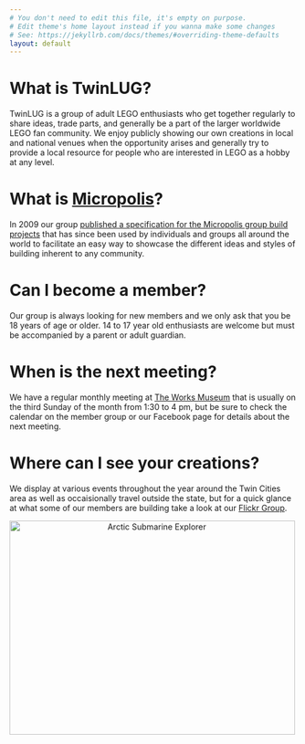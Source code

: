 ```yaml
---
# You don't need to edit this file, it's empty on purpose.
# Edit theme's home layout instead if you wanna make some changes
# See: https://jekyllrb.com/docs/themes/#overriding-theme-defaults
layout: default
---
```

# What is TwinLUG?

TwinLUG is a group of adult LEGO enthusiasts who get together regularly to share ideas, trade parts, and generally be a part of the larger worldwide LEGO fan community. We enjoy publicly showing our own creations in local and national venues when the opportunity arises and generally try to provide a local resource for people who are interested in LEGO as a hobby at any level.

# What is [Micropolis](micropolis-micro-city-standard)?

In 2009 our group [published a specification for the Micropolis group build projects](micropolis-micro-city-standard) that has since been used by individuals and groups all around the world to facilitate an easy way to showcase the different ideas and styles of building inherent to any community.

# Can I become a member?

Our group is always looking for new members and we only ask that you be 18 years of age or older. 14 to 17 year old enthusiasts are welcome but must be accompanied by a parent or adult guardian.

# When is the next meeting?

We have a regular monthly meeting at [The Works Museum](https://theworks.org/) that is usually on the third Sunday of the month from 1:30 to 4 pm, but be sure to check the calendar on the member group or our Facebook page for details about the next meeting.

# Where can I see your creations?

We display at various events throughout the year around the Twin Cities area as well as occaisionally travel outside the state, but for a quick glance at what some of our members are building take a look at our [Flickr Group](https://www.flickr.com/groups/twinlug/pool/).

<a align="center" data-flickr-embed="true" data-context="true"  href="https://www.flickr.com/photos/carrier_lost/29399274828/in/pool-twinlug/" title="Arctic Submarine Explorer"><img src="https://farm2.staticflickr.com/1763/29399274828_345b326527.jpg" width="500" height="375" alt="Arctic Submarine Explorer"></a><script async src="//embedr.flickr.com/assets/client-code.js" charset="utf-8"></script>
